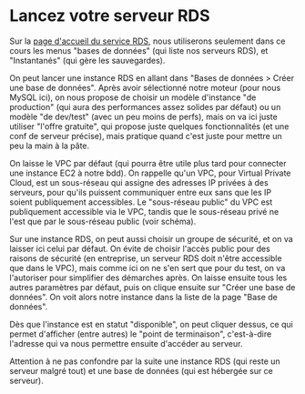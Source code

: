 # Lancez votre serveur RDS

Sur la [page d'accueil du service RDS](https://eu-west-3.console.aws.amazon.com/rds/home?region=eu-west-3#), nous utiliserons seulement dans ce cours les menus "bases de données" (qui liste nos serveurs RDS), et "Instantanés" (qui gère les sauvegardes).

On peut lancer une instance RDS en allant dans "Bases de données > Créer une base de données". Après avoir sélectionné notre moteur (pour nous MySQL ici), on nous propose de choisir un modèle d'instance "de production" (qui aura des performances assez solides par défaut) ou un modèle "de dev/test" (avec un peu moins de perfs), mais on va ici juste utiliser "l'offre gratuite", qui propose juste quelques fonctionnalités (et une conf de serveur précise), mais pratique quand c'est juste pour mettre un peu la main à la pâte.

On laisse le VPC par défaut (qui pourra être utile plus tard pour connecter une instance EC2 à notre bdd). On rappelle qu'un VPC, pour Virtual Private Cloud, est un sous-réseau qui assigne des adresses IP privées à des serveurs, pour qu'ils puissent communiquer entre eux sans que les IP soient publiquement accessibles. Le "sous-réseau public" du VPC est publiquement accessible via le VPC, tandis que le sous-réseau privé ne l'est que par le sous-réseau public (voir schéma).

Sur une instance RDS, on peut aussi choisir un groupe de sécurité, et on va laisser ici celui par défaut. On évite de choisir l'accès public pour des raisons de sécurité (en entreprise, un serveur RDS doit n'être accessible que dans le VPC), mais comme ici on ne s'en sert que pour du test, on va l'autoriser pour simplifier des démarches après. On laisse ensuite tous les autres paramètres par défaut, puis on clique ensuite sur "Créer une base de données". On voit alors notre instance dans la liste de la page "Base de données".

Dès que l'instance est en statut "disponible", on peut cliquer dessus, ce qui permet d'afficher (entre autres) le "point de terminaison", c'est-à-dire l'adresse qui va nous permettre ensuite d'accéder au serveur.

Attention à ne pas confondre par la suite une instance RDS (qui reste un serveur malgré tout) et une base de données (qui est hébergée sur ce serveur).